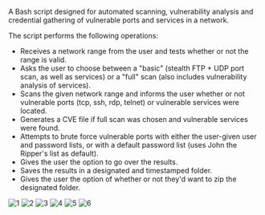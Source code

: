 A Bash script designed for automated scanning, vulnerability analysis and credential gathering of vulnerable ports and services in a network.

The script performs the following operations:
- Receives a network range from the user and tests whether or not the range is valid.
- Asks the user to choose between a "basic" (stealth FTP + UDP port scan, as well as services) or a "full" scan (also includes vulnerability analysis of services).
- Scans the given network range and informs the user whether or not vulnerable ports (tcp, ssh, rdp, telnet) or vulnerable services were located.
- Generates a CVE file if full scan was chosen and vulnerable services were found.
- Attempts to brute force vulnerable ports with either the user-given user and password lists, or with a default password list (uses John the Ripper's list as default).
- Gives the user the option to go over the results.
- Saves the results in a designated and timestamped folder.
- Gives the user the option of whether or not they'd want to zip the designated folder. 


![1](https://github.com/icon5730/Port_Buster/assets/166230648/80666bb8-eada-49a2-b910-6adc9d2d8eb5)
![2](https://github.com/icon5730/Port_Buster/assets/166230648/56817e39-42e5-4a96-b4bb-f9f210757782)
![3](https://github.com/icon5730/Port_Buster/assets/166230648/6b932205-4cdc-4c3b-be73-18599dc2d309)
![4](https://github.com/icon5730/Port_Buster/assets/166230648/7cfc068b-7a5a-418d-8cd8-c3b591466745)
![5](https://github.com/icon5730/Port_Buster/assets/166230648/67fc44af-edb7-4286-8681-6bd5821faef3)
![6](https://github.com/icon5730/Port_Buster/assets/166230648/bfdbec8e-5e35-4ac1-bca1-1df5f78eab71)

